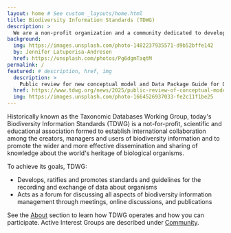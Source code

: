 ```yaml
---
layout: home # See custom _layouts/home.html
title: Biodiversity Information Standards (TDWG)
description: >
  We are a non-profit organization and a community dedicated to developing **biodiversity information standards**.
background:
  img: https://images.unsplash.com/photo-1482237935571-d9b52bffe142
  by: Jennifer Latuperisa-Andresen
  href: https://unsplash.com/photos/Pg6dgmTaqtM
permalink: /
featured: # description, href, img
  description: >
    Public review for new conceptual model and Data Package Guide for Darwin Core in now in progress and will remain open until 16 December.
  href: https://www.tdwg.org/news/2025/public-review-of-conceptual-model-and-dp-guide-for-darwin-core/
  img: https://images.unsplash.com/photo-1664526937033-fe2c11f1be25
---
```


Historically known as the Taxonomic Databases Working Group, today's Biodiversity Information Standards (TDWG) is a not-for-profit, scientific and educational association formed to establish international collaboration among the creators, managers and users of biodiversity information and to promote the wider and more effective dissemination and sharing of knowledge about the world's heritage of biological organisms.

To achieve its goals, TDWG:

- Develops, ratifies and promotes standards and guidelines for the recording and exchange of data about organisms
- Acts as a forum for discussing all aspects of biodiversity information management through meetings, online discussions, and publications

See the [About](/about/) section to learn how TDWG operates and how you can participate. Active Interest Groups are described under [Community](/community/).
